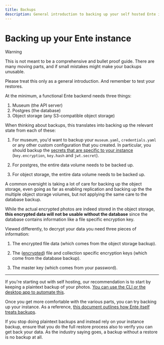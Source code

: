 ```yaml
---
title: Backups
description: General introduction to backing up your self hosted Ente instance
---
```


# Backing up your Ente instance

> [!WARNING]
>
> This is not meant to be a comprehensive and bullet proof guide. There are many
> moving parts, and if small mistakes might make your backups unusable.
>
> Please treat this only as a general introduction. And remember to test your
> restores.

At the minimum, a functional Ente backend needs three things:

1. Museum (the API server)
2. Postgres (the database)
3. Object storage (any S3-compatible object storage)

When thinking about backups, this translates into backing up the relevant state
from each of these:

1. For museum, you'd want to backup your `museum.yaml`, `credentials.yaml` or
   any other custom configuration that you created. In particular, you should
   backup the
   [secrets that are specific to your instance](https://github.com/ente-io/ente/blob/74377a93d8e20e969d9a2531f32f577b5f0ef090/server/configurations/local.yaml#L188)
   (`key.encryption`, `key.hash` and `jwt.secret`).

2. For postgres, the entire data volume needs to be backed up.

3. For object storage, the entire data volume needs to be backed up.

A common oversight is taking a lot of care for backing up the object storage,
even going as far as enabling replication and backing up the the multiple object
storage volumes, but not applying the same care to the database backup.

While the actual encrypted photos are indeed stored in the object storage,
**this encrypted data will not be usable without the database** since the
database contains information like a file specific encryption key.

Viewed differently, to decrypt your data you need three pieces of information:

1. The encrypted file data (which comes from the object storage backup).

2. The ([encrypted](https://ente.io/architecture/)) file and collection specific
   encryption keys (which come from the database backup).

3. The master key (which comes from your password).

---

If you're starting out with self hosting, our recommendation is to start by
keeping a plaintext backup of your photos.
[You can use the CLI or the desktop app to automate this](/photos/faq/export).

Once you get more comfortable with the various parts, you can try backing up
your instance. As a reference,
[this document outlines how Ente itself treats backups](https://ente.io/reliability).

If you stop doing plaintext backups and instead rely on your instance backup,
ensure that you do the full restore process also to verify you can get back your
data. As the industry saying goes, a backup without a restore is no backup at
all.
